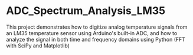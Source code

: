 # ADC_Spectrum_Analysis_LM35
This project demonstrates how to digitize analog temperature signals from an LM35 temperature sensor using Arduino's built-in ADC, and how to analyze the signal in both time and frequency domains using Python (FFT with SciPy and Matplotlib)
